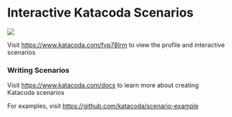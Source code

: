 # Interactive Katacoda Scenarios

[![](http://shields.katacoda.com/katacoda/fvp78lrm/count.svg)](https://www.katacoda.com/fvp78lrm "Get your profile on Katacoda.com")

Visit https://www.katacoda.com/fvp78lrm to view the profile and interactive scenarios

### Writing Scenarios
Visit https://www.katacoda.com/docs to learn more about creating Katacoda scenarios

For examples, visit https://github.com/katacoda/scenario-example
